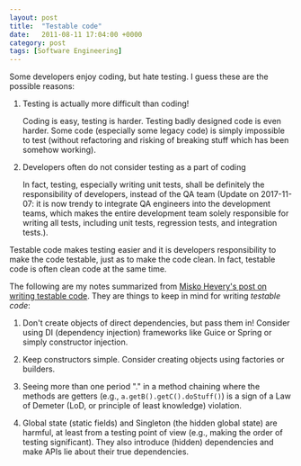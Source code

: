 ```yaml
---
layout: post
title:  "Testable code"
date:   2011-08-11 17:04:00 +0000
category: post
tags: [Software Engineering]
---
```


Some developers enjoy coding, but hate testing. I guess these are the possible reasons:

1. Testing is actually more difficult than coding!

    Coding is easy, testing is harder. Testing badly designed code is even harder. Some code (especially some legacy code) is simply impossible to test (without refactoring and risking of breaking stuff which has been somehow working).

2. Developers often do not consider testing as a part of coding

    In fact, testing, especially writing unit tests, shall be definitely the responsibility of developers, instead of the QA team (Update on 2017-11-07: it is now trendy to integrate QA engineers into the development teams, which makes the entire development team solely responsible for writing all tests, including unit tests, regression tests, and integration tests.).

Testable code makes testing easier and it is developers responsibility to make the code testable, just as to make the code clean. In fact, testable code is often clean code at the same time.

The following are my notes summarized from [Misko Hevery's post on writing testable code](http://misko.hevery.com/code-reviewers-guide/). They are things to keep in mind for writing _testable code_:

1. Don't create objects of direct dependencies, but pass them in! Consider using DI (dependency injection) frameworks like Guice or Spring or simply constructor injection.

2. Keep constructors simple. Consider creating objects using factories or builders.

3. Seeing more than one period "." in a method chaining where the methods are getters (e.g., `a.getB().getC().doStuff()`) is a sign of a Law of Demeter (LoD, or principle of least knowledge) violation.

4. Global state (static fields) and Singleton (the hidden global state) are harmful, at least from a testing point of view (e.g., making the order of testing significant). They also introduce (hidden) dependencies and make APIs lie about their true dependencies.

